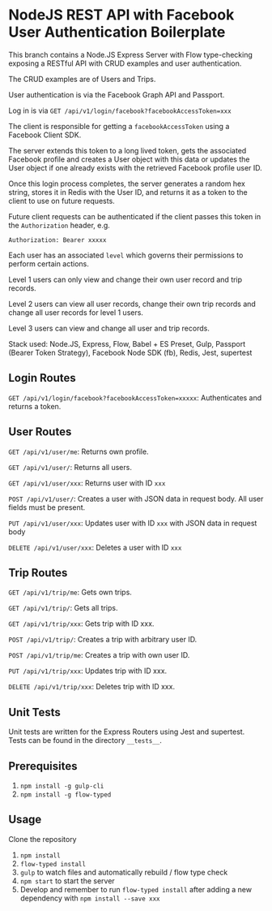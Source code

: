 # NodeJS REST API with Facebook User Authentication Boilerplate

This branch contains a Node.JS Express Server with Flow type-checking
exposing a RESTful API with CRUD examples and user authentication.

The CRUD examples are of Users and Trips.

User authentication is via the Facebook Graph API and Passport.

Log in is via `GET /api/v1/login/facebook?facebookAccessToken=xxx`

The client is responsible for getting a `facebookAccessToken` using a Facebook
Client SDK.

The server extends this token to a long lived token, gets the associated Facebook
profile and creates a User object with this data or updates the User object if
one already exists with the retrieved Facebook profile user ID.

Once this login process completes, the server generates a random hex string,
stores it in Redis with the User ID, and returns it as a token to the client to
use on future requests.

Future client requests can be authenticated if the client passes this token in the
`Authorization` header, e.g.

`Authorization: Bearer xxxxx`

Each user has an associated `level` which governs their permissions to perform
certain actions.

Level 1 users can only view and change their own user record and trip records.

Level 2 users can view all user records, change their own trip records and change
all user records for level 1 users.

Level 3 users can view and change all user and trip records.

Stack used: Node.JS, Express, Flow, Babel + ES Preset, Gulp,
Passport (Bearer Token Strategy), Facebook Node SDK (fb), Redis, Jest, supertest

## Login Routes

`GET /api/v1/login/facebook?facebookAccessToken=xxxxx`: Authenticates and returns a token.

## User Routes

`GET /api/v1/user/me`: Returns own profile.

`GET /api/v1/user/`: Returns all users.

`GET /api/v1/user/xxx`: Returns user with ID `xxx`

`POST /api/v1/user/`: Creates a user with JSON data in request body. All user fields
must be present.

`PUT /api/v1/user/xxx`: Updates user with ID `xxx` with JSON data in request body

`DELETE /api/v1/user/xxx`: Deletes a user with ID `xxx`

## Trip Routes

`GET /api/v1/trip/me`: Gets own trips.

`GET /api/v1/trip/`: Gets all trips.

`GET /api/v1/trip/xxx`: Gets trip with ID xxx.

`POST /api/v1/trip/`: Creates a trip with arbitrary user ID.

`POST /api/v1/trip/me`: Creates a trip with own user ID.

`PUT /api/v1/trip/xxx`: Updates trip with ID xxx.

`DELETE /api/v1/trip/xxx`: Deletes trip with ID xxx.

## Unit Tests

Unit tests are written for the Express Routers using Jest and supertest. Tests
can be found in the directory `__tests__`.

## Prerequisites

1. `npm install -g gulp-cli`
2. `npm install -g flow-typed`

## Usage

Clone the repository

1. `npm install`
2. `flow-typed install`
3. `gulp` to watch files and automatically rebuild / flow type check
4. `npm start` to start the server
5. Develop and remember to run `flow-typed install` after adding a new
dependency with `npm install --save xxx`
